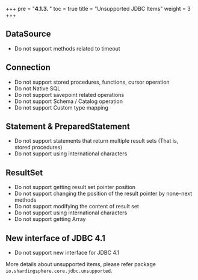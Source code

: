 +++
pre = "<b>4.1.3. </b>"
toc = true
title = "Unsupported JDBC Items"
weight = 3
+++

## DataSource

- Do not support methods related to timeout

## Connection

- Do not support stored procedures, functions, cursor operation
- Do not Native SQL
- Do not support savepoint related operations
- Do not support Schema / Catalog operation
- Do not support Custom type mapping

## Statement & PreparedStatement

- Do not support statements that return multiple result sets (That is, stored procedures)
- Do not support using international characters

## ResultSet

- Do not support getting result set pointer position
- Do not support changing the position of the result pointer by none-next methods
- Do not support modifying the content of result set 
- Do not support using international characters
- Do not support getting Array

## New interface of JDBC 4.1

- Do not support new interface for JDBC 4.1

More details about unsupported items, please refer package `io.shardingsphere.core.jdbc.unsupported`.
